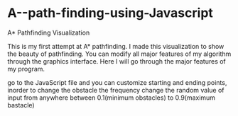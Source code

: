 # A--path-finding-using-Javascript

A* Pathfinding Visualization

This is my first attempt at A* pathfinding. I made this visualization to show the beauty of pathfinding. You can modify all major features of my algorithm through the graphics interface. Here I will go through the major features of my program.


go to the JavaScript file and you can customize starting and ending points, inorder to change the obstacle the frequency change the random value of input from anywhere between 0.1(minimum obstacles) to 0.9(maximum bastacle)
